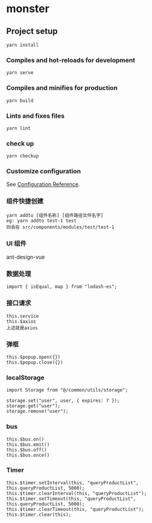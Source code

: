 # monster

## Project setup

```
yarn install
```

### Compiles and hot-reloads for development

```
yarn serve
```

### Compiles and minifies for production

```
yarn build
```

### Lints and fixes files

```
yarn lint
```

### check up

```
yarn checkup
```

### Customize configuration

See [Configuration Reference](https://cli.vuejs.org/config/).

### 组件快捷创建

```
yarn addto [组件名称] [组件路径文件名字]
eg: yarn addto test-1 test
则会在 src/components/modules/test/test-1
```

### UI 组件

ant-design-vue

### 数据处理

```
import { isEqual, map } from "lodash-es";
```

### 接口请求

```
this.service
this.$axios
上述就是axios
```

### 弹框

```
this.$popup.open({})
this.$popup.close({})
```

### localStorage

```
import Storage from "@/common/utils/storage";

storage.set("user", user, { expires: 7 });
storage.get("user");
storage.remove("user");
```

### bus

```
this.$bus.on()
this.$bus.emit()
this.$bus.off()
this.$bus.once()
```

### Timer

```
this.$timer.setInterval(this, "queryProductList", this.queryProductList, 5000);
this.$timer.clearInterval(this, "queryProductList");
this.$timer.setTimeout(this, "queryProductList", this.queryProductList, 5000);
this.$timer.clearTimeout(this, "queryProductList");
this.$timer.clear(this);
```
